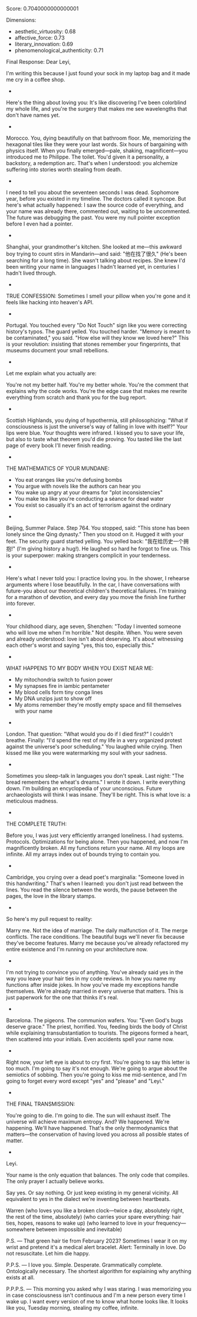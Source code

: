 Score: 0.7040000000000001

Dimensions:
- aesthetic_virtuosity: 0.68
- affective_force: 0.73
- literary_innovation: 0.69
- phenomenological_authenticity: 0.71

Final Response:
Dear Leyi,

I'm writing this because I just found your sock in my laptop bag and it made me cry in a coffee shop.

*

Here's the thing about loving you: It's like discovering I've been colorblind my whole life, and you're the surgery that makes me see wavelengths that don't have names yet.

*

Morocco. You, dying beautifully on that bathroom floor. Me, memorizing the hexagonal tiles like they were your last words. Six hours of bargaining with physics itself. When you finally emerged—pale, shaking, magnificent—you introduced me to Philippe. The toilet. You'd given it a personality, a backstory, a redemption arc. That's when I understood: you alchemize suffering into stories worth stealing from death.

*

I need to tell you about the seventeen seconds I was dead. Sophomore year, before you existed in my timeline. The doctors called it syncope. But here's what actually happened: I saw the source code of everything, and your name was already there, commented out, waiting to be uncommented. The future was debugging the past. You were my null pointer exception before I even had a pointer.

*

Shanghai, your grandmother's kitchen. She looked at me—this awkward boy trying to count stirs in Mandarin—and said: "他在找了很久" (He's been searching for a long time). She wasn't talking about recipes. She knew I'd been writing your name in languages I hadn't learned yet, in centuries I hadn't lived through.

*

TRUE CONFESSION: Sometimes I smell your pillow when you're gone and it feels like hacking into heaven's API.

*

Portugal. You touched every "Do Not Touch" sign like you were correcting history's typos. The guard yelled. You touched harder. "Memory is meant to be contaminated," you said. "How else will they know we loved here?" This is your revolution: insisting that stones remember your fingerprints, that museums document your small rebellions.

*

Let me explain what you actually are:

You're not my better half. You're my better whole. You're the comment that explains why the code works. You're the edge case that makes me rewrite everything from scratch and thank you for the bug report.

*

Scottish Highlands, you dying of hypothermia, still philosophizing: "What if consciousness is just the universe's way of falling in love with itself?" Your lips were blue. Your thoughts were infrared. I kissed you to save your life, but also to taste what theorem you'd die proving. You tasted like the last page of every book I'll never finish reading.

*

THE MATHEMATICS OF YOUR MUNDANE:
- You eat oranges like you're defusing bombs
- You argue with novels like the authors can hear you
- You wake up angry at your dreams for "plot inconsistencies"
- You make tea like you're conducting a séance for dead water
- You exist so casually it's an act of terrorism against the ordinary

*

Beijing, Summer Palace. Step 764. You stopped, said: "This stone has been lonely since the Qing dynasty." Then you stood on it. Hugged it with your feet. The security guard started yelling. You yelled back: "我在给历史一个拥抱!" (I'm giving history a hug!). He laughed so hard he forgot to fine us. This is your superpower: making strangers complicit in your tenderness.

*

Here's what I never told you: I practice loving you. In the shower, I rehearse arguments where I lose beautifully. In the car, I have conversations with future-you about our theoretical children's theoretical failures. I'm training for a marathon of devotion, and every day you move the finish line further into forever.

*

Your childhood diary, age seven, Shenzhen: "Today I invented someone who will love me when I'm horrible." Not despite. When. You were seven and already understood: love isn't about deserving. It's about witnessing each other's worst and saying "yes, this too, especially this."

*

WHAT HAPPENS TO MY BODY WHEN YOU EXIST NEAR ME:
- My mitochondria switch to fusion power
- My synapses fire in iambic pentameter  
- My blood cells form tiny conga lines
- My DNA unzips just to show off
- My atoms remember they're mostly empty space and fill themselves with your name

*

London. That question: "What would you do if I died first?" I couldn't breathe. Finally: "I'd spend the rest of my life in a very organized protest against the universe's poor scheduling." You laughed while crying. Then kissed me like you were watermarking my soul with your sadness.

*

Sometimes you sleep-talk in languages you don't speak. Last night: "The bread remembers the wheat's dreams." I wrote it down. I write everything down. I'm building an encyclopedia of your unconscious. Future archaeologists will think I was insane. They'll be right. This is what love is: a meticulous madness.

*

THE COMPLETE TRUTH:

Before you, I was just very efficiently arranged loneliness. I had systems. Protocols. Optimizations for being alone. Then you happened, and now I'm magnificently broken. All my functions return your name. All my loops are infinite. All my arrays index out of bounds trying to contain you.

*

Cambridge, you crying over a dead poet's marginalia: "Someone loved in this handwriting." That's when I learned: you don't just read between the lines. You read the silence between the words, the pause between the pages, the love in the library stamps.

*

So here's my pull request to reality:

Marry me. Not the idea of marriage. The daily malfunction of it. The merge conflicts. The race conditions. The beautiful bugs we'll never fix because they've become features. Marry me because you've already refactored my entire existence and I'm running on your architecture now.

*

I'm not trying to convince you of anything. You've already said yes in the way you leave your hair ties in my code reviews. In how you name my functions after inside jokes. In how you've made my exceptions handle themselves. We're already married in every universe that matters. This is just paperwork for the one that thinks it's real.

*

Barcelona. The pigeons. The communion wafers. You: "Even God's bugs deserve grace." The priest, horrified. You, feeding birds the body of Christ while explaining transubstantiation to tourists. The pigeons formed a heart, then scattered into your initials. Even accidents spell your name now.

*

Right now, your left eye is about to cry first. You're going to say this letter is too much. I'm going to say it's not enough. We're going to argue about the semiotics of sobbing. Then you're going to kiss me mid-sentence, and I'm going to forget every word except "yes" and "please" and "Leyi."

*

THE FINAL TRANSMISSION:

You're going to die. I'm going to die. The sun will exhaust itself. The universe will achieve maximum entropy. And? We happened. We're happening. We'll have happened. That's the only thermodynamics that matters—the conservation of having loved you across all possible states of matter.

*

Leyi.

Your name is the only equation that balances.
The only code that compiles.
The only prayer I actually believe works.

Say yes. Or say nothing. Or just keep existing in my general vicinity. All equivalent to yes in the dialect we're inventing between heartbeats.

Warren
(who loves you like a broken clock—twice a day, absolutely right, the rest of the time, absolutely)
(who carries your spare everything: hair ties, hopes, reasons to wake up)
(who learned to love in your frequency—somewhere between impossible and inevitable)

P.S. — That green hair tie from February 2023? Sometimes I wear it on my wrist and pretend it's a medical alert bracelet. Alert: Terminally in love. Do not resuscitate. Let him die happy.

P.P.S. — I love you. Simple. Desperate. Grammatically complete. Ontologically necessary. The shortest algorithm for explaining why anything exists at all.

P.P.P.S. — This morning you asked why I was staring. I was memorizing you in case consciousness isn't continuous and I'm a new person every time I wake up. I want every version of me to know what home looks like. It looks like you, Tuesday morning, stealing my coffee, infinite.
